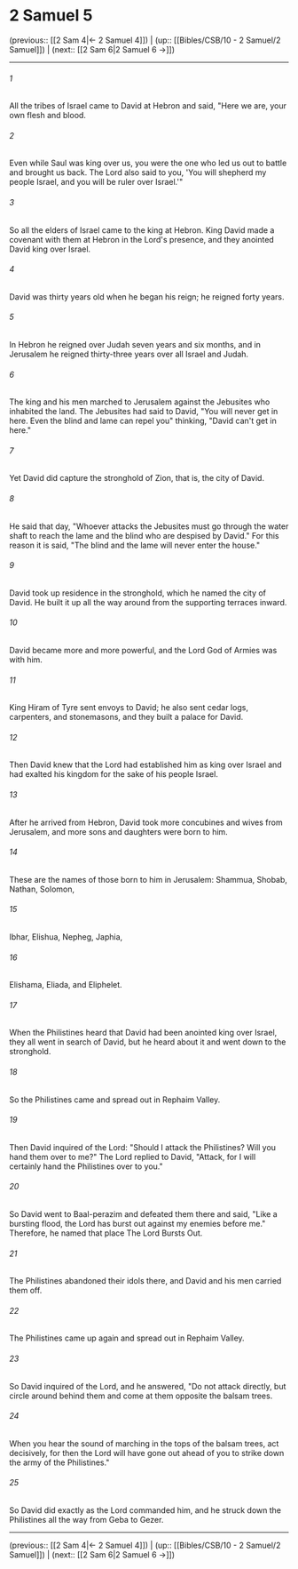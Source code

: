 # 2 Samuel 5

(previous:: [[2 Sam 4|← 2 Samuel 4]]) | (up:: [[Bibles/CSB/10 - 2 Samuel/2 Samuel]]) | (next:: [[2 Sam 6|2 Samuel 6 →]])

***


###### 1 
All the tribes of Israel came to David at Hebron and said, "Here we are, your own flesh and blood. 

###### 2 
Even while Saul was king over us, you were the one who led us out to battle and brought us back. The Lord also said to you, 'You will shepherd my people Israel, and you will be ruler over Israel.'" 

###### 3 
So all the elders of Israel came to the king at Hebron. King David made a covenant with them at Hebron in the Lord's presence, and they anointed David king over Israel. 

###### 4 
David was thirty years old when he began his reign; he reigned forty years. 

###### 5 
In Hebron he reigned over Judah seven years and six months, and in Jerusalem he reigned thirty-three years over all Israel and Judah. 

###### 6 
The king and his men marched to Jerusalem against the Jebusites who inhabited the land. The Jebusites had said to David, "You will never get in here. Even the blind and lame can repel you" thinking, "David can't get in here." 

###### 7 
Yet David did capture the stronghold of Zion, that is, the city of David. 

###### 8 
He said that day, "Whoever attacks the Jebusites must go through the water shaft to reach the lame and the blind who are despised by David." For this reason it is said, "The blind and the lame will never enter the house." 

###### 9 
David took up residence in the stronghold, which he named the city of David. He built it up all the way around from the supporting terraces inward. 

###### 10 
David became more and more powerful, and the Lord God of Armies was with him. 

###### 11 
King Hiram of Tyre sent envoys to David; he also sent cedar logs, carpenters, and stonemasons, and they built a palace for David. 

###### 12 
Then David knew that the Lord had established him as king over Israel and had exalted his kingdom for the sake of his people Israel. 

###### 13 
After he arrived from Hebron, David took more concubines and wives from Jerusalem, and more sons and daughters were born to him. 

###### 14 
These are the names of those born to him in Jerusalem: Shammua, Shobab, Nathan, Solomon, 

###### 15 
Ibhar, Elishua, Nepheg, Japhia, 

###### 16 
Elishama, Eliada, and Eliphelet. 

###### 17 
When the Philistines heard that David had been anointed king over Israel, they all went in search of David, but he heard about it and went down to the stronghold. 

###### 18 
So the Philistines came and spread out in Rephaim Valley. 

###### 19 
Then David inquired of the Lord: "Should I attack the Philistines? Will you hand them over to me?" The Lord replied to David, "Attack, for I will certainly hand the Philistines over to you." 

###### 20 
So David went to Baal-perazim and defeated them there and said, "Like a bursting flood, the Lord has burst out against my enemies before me." Therefore, he named that place The Lord Bursts Out. 

###### 21 
The Philistines abandoned their idols there, and David and his men carried them off. 

###### 22 
The Philistines came up again and spread out in Rephaim Valley. 

###### 23 
So David inquired of the Lord, and he answered, "Do not attack directly, but circle around behind them and come at them opposite the balsam trees. 

###### 24 
When you hear the sound of marching in the tops of the balsam trees, act decisively, for then the Lord will have gone out ahead of you to strike down the army of the Philistines." 

###### 25 
So David did exactly as the Lord commanded him, and he struck down the Philistines all the way from Geba to Gezer.

***

(previous:: [[2 Sam 4|← 2 Samuel 4]]) | (up:: [[Bibles/CSB/10 - 2 Samuel/2 Samuel]]) | (next:: [[2 Sam 6|2 Samuel 6 →]])
